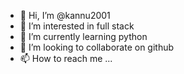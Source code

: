 - 👋 Hi, I’m @kannu2001
- 👀 I’m interested in full stack 
- 🌱 I’m currently learning python 
- 💞️ I’m looking to collaborate on github
- 📫 How to reach me ...

<!---
kannu2001/kannu2001 is a ✨ special ✨ repository because its `README.md` (this file) appears on your GitHub profile.
You can click the Preview link to take a look at your changes.
--->
